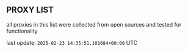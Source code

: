 ## PROXY LIST

all proxies in this list were collected from open sources and tested for functionality

last update: `2025-02-23 14:35:51.101684+00:00` UTC